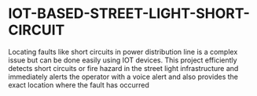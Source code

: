 # IOT-BASED-STREET-LIGHT-SHORT-CIRCUIT
Locating faults like short circuits in power distribution line is a complex issue but can be done easily using IOT devices. This project efficiently detects short circuits or fire hazard in the street light infrastructure and immediately alerts the operator with a voice alert and also provides the exact location where the fault has occurred
